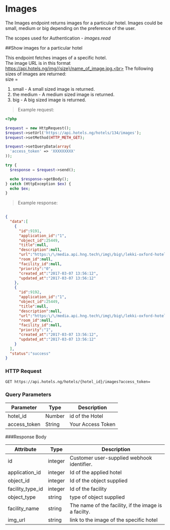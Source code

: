 # Images
The Images endpoint returns images for a particular hotel. Images could be small, medium or big depending on the preference of the user. <br>

The scopes used for Authentication - <em>images.read</em>







##Show images for a particular hotel

This endpoint fetches images of a specific hotel.<br>
The image URL is in this format https://api.hotels.ng/img/{size}/name_of_image.jpg.<br>
The following sizes of images are returned:<br>
size =<br>
1. small - A small sized image is returned.<br>
2. the medium - A medium sized image is returned.<br>
3. big - A big sized image is returned.

> Example request:

```php
<?php

$request = new HttpRequest();
$request->setUrl('https://api.hotels.ng/hotels/134/images');
$request->setMethod(HTTP_METH_GET);

$request->setQueryData(array(
  'access_token' => 'XXXXXXXXX'
));

try {
  $response = $request->send();

  echo $response->getBody();
} catch (HttpException $ex) {
  echo $ex;
}

```
 > Example response:

```json
    
{  
  "data":[  
    {  
      "id":9191,
      "application_id":"1",
      "object_id":25449,
      "title":null,
      "description":null,
      "url":"https:\/\/media.api.hng.tech\/img\/big\/lekki-oxford-hotels-ltd-lagos-8297.jpg",
      "room_id":null,
      "facility_id":null,
      "priority":"0",
      "created_at":"2017-03-07 13:56:12",
      "updated_at":"2017-03-07 13:56:12"
    },
    {  
      "id":9192,
      "application_id":"1",
      "object_id":25449,
      "title":null,
      "description":null,
      "url":"https:\/\/media.api.hng.tech\/img\/big\/lekki-oxford-hotels-ltd-lagos-8298.jpg",
      "room_id":null,
      "facility_id":null,
      "priority":"1",
      "created_at":"2017-03-07 13:56:12",
      "updated_at":"2017-03-07 13:56:12"
    }
  ],
  "status":"success"
}

```

### HTTP Request
`GET https://api.hotels.ng/hotels/{hotel_id}/images?access_token=`


### Query Parameters

Parameter | Type | Description
--------- | ------- | -----------
hotel_id | Number | id of the Hotel
access_token | String | Your Access Token

###Response Body

Attribute | Type | Description
--------- | ------- | -----------
        id| integer | Customer user-supplied webhook identifier.
application_id| integer | Id of the applied hotel
object_id | integer | Id of the object supplied
facility_type_id| integer| Id of the facility
  object_type| string |type of object supplied
 facility_name| string | The name of the facility, if the image is a facilty.
img_url | string | link to the image of the specific hotel